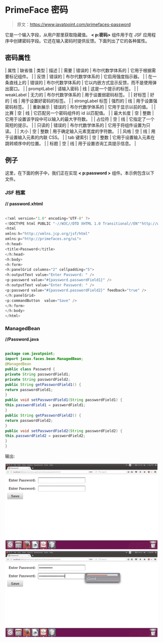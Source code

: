 # PrimeFace 密码

> 原文：<https://www.javatpoint.com/primefaces-password>

它是一个输入字段，从用户那里获取隐藏值。 **< p:密码>** 组件用于在 JSF 应用程序中创建密码字段。它还在输入密码时提供反馈。下面列出了它的各种属性。

## 密码属性

| 属性 | 缺省值 | 类型 | 描述 |
| 需要 | 错误的 | 布尔代数学体系的 | 它用于根据需要标记组件。 |
| 反馈 | 错误的 | 布尔代数学体系的 | 它启用强度指示器。 |
| 在一条直线上的 | 错误的 | 布尔代数学体系的 | 它以内嵌方式显示反馈，而不是使用弹出窗口。 |
| promptLabel | 请输入密码 | 线 | 这是一个提示的标签。 |
| weakLabel | 无力的 | 布尔代数学体系的 | 用于设置弱密码标签。 |
| 好标签 | 好的 | 线 | 用于设置好密码的标签。 |
| strongLabel 标签 | 强烈的 | 线 | 用于设置强密码标签。 |
| 重新展示 | 错误的 | 布尔代数学体系的 | 它用于显示以前的值。 |
| 比赛 | 空 | 线 | 它匹配另一个密码组件的 id 以匹配值。 |
| 最大长度 | 空 | 整数 | 它用于设置该字段中可以输入的最大字符数。 |
| 占位符 | 空 | 线 | 它指定了一个简短的提示。 |
| 只读的 | 错误的 | 布尔代数学体系的 | 它用于将组件设置为只读。 |
| 大小 | 空 | 整数 | 用于确定输入元素宽度的字符数。 |
| 风格 | 空 | 线 | 用于设置输入元素的内联 CSS。 |
| tab 键索引 | 空 | 整数 | 它用于设置输入元素在跳转顺序中的位置。 |
| 标题 | 空 | 线 | 用于设置咨询工具提示信息。 |

## 例子

这里，在下面的例子中，我们正在实现 **< p:password >** 组件。本示例包含以下文件。

### JSF 档案

**// password.xhtml**

```java

<?xml version='1.0' encoding='UTF-8' ?>
<!DOCTYPE html PUBLIC "-//W3C//DTD XHTML 1.0 Transitional//EN""http://www.w3.org/TR/xhtml1/DTD/xhtml1-transitional.dtd">
<html 
xmlns:h="http://xmlns.jcp.org/jsf/html"
xmlns:p="http://primefaces.org/ui">
<h:head>
<title>Password</title>
</h:head>
<h:body>
<h:form>
<h:panelGrid columns="2" cellpadding="5">
<h:outputText value="Enter Password: " />
<p:password value="#{password.passwordField1}" />
<h:outputText value="Enter Password: " />
<p:password value="#{password.passwordField2}" feedback="true" />
</h:panelGrid>
<p:commandButton  value="Save" />
</h:form>
</h:body>
</html>

```

### ManagedBean

**//Password.java**

```java

package com.javatpoint;
import javax.faces.bean.ManagedBean;
@ManagedBean
public class Password {
private String passwordField1;  
private String passwordField2;  
public String getPasswordField1() {
return passwordField1;
}
public void setPasswordField1(String passwordField1) {
this.passwordField1 = passwordField1;
}
public String getPasswordField2() {
return passwordField2;
}
public void setPasswordField2(String passwordField2) {
this.passwordField2 = passwordField2;
}
}

```

输出:

![PrimeFaces Passward 1](img/d263ab21ed788c4e6bedfc1bdb91316c.png)
![PrimeFaces Passward 2](img/65eb9a3d99bd04450794cf6991526a8d.png)